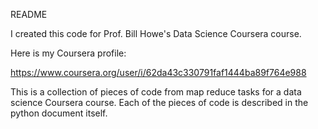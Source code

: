README

I created this code for Prof. Bill Howe's Data Science Coursera course.

Here is my Coursera profile:

https://www.coursera.org/user/i/62da43c330791faf1444ba89f764e988


This is a collection of pieces of code from map reduce tasks for a data science Coursera course. Each of the pieces of code is described in the python document itself.
